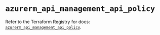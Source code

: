 # `azurerm_api_management_api_policy`

Refer to the Terraform Registry for docs: [`azurerm_api_management_api_policy`](https://registry.terraform.io/providers/hashicorp/azurerm/4.30.0/docs/resources/api_management_api_policy).
